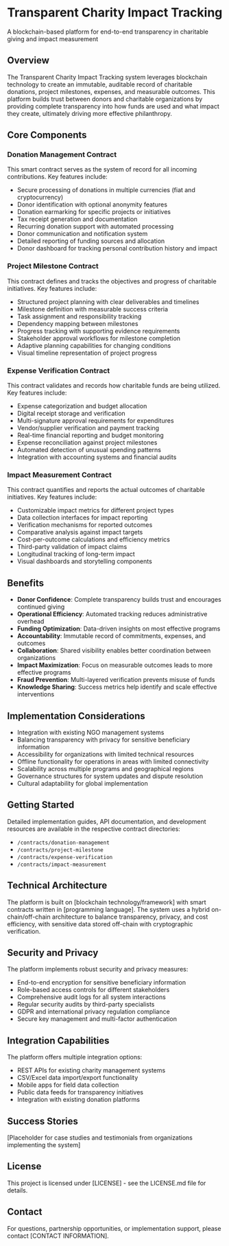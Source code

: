 # Transparent Charity Impact Tracking

A blockchain-based platform for end-to-end transparency in charitable giving and impact measurement

## Overview

The Transparent Charity Impact Tracking system leverages blockchain technology to create an immutable, auditable record of charitable donations, project milestones, expenses, and measurable outcomes. This platform builds trust between donors and charitable organizations by providing complete transparency into how funds are used and what impact they create, ultimately driving more effective philanthropy.

## Core Components

### Donation Management Contract

This smart contract serves as the system of record for all incoming contributions. Key features include:

- Secure processing of donations in multiple currencies (fiat and cryptocurrency)
- Donor identification with optional anonymity features
- Donation earmarking for specific projects or initiatives
- Tax receipt generation and documentation
- Recurring donation support with automated processing
- Donor communication and notification system
- Detailed reporting of funding sources and allocation
- Donor dashboard for tracking personal contribution history and impact

### Project Milestone Contract

This contract defines and tracks the objectives and progress of charitable initiatives. Key features include:

- Structured project planning with clear deliverables and timelines
- Milestone definition with measurable success criteria
- Task assignment and responsibility tracking
- Dependency mapping between milestones
- Progress tracking with supporting evidence requirements
- Stakeholder approval workflows for milestone completion
- Adaptive planning capabilities for changing conditions
- Visual timeline representation of project progress

### Expense Verification Contract

This contract validates and records how charitable funds are being utilized. Key features include:

- Expense categorization and budget allocation
- Digital receipt storage and verification
- Multi-signature approval requirements for expenditures
- Vendor/supplier verification and payment tracking
- Real-time financial reporting and budget monitoring
- Expense reconciliation against project milestones
- Automated detection of unusual spending patterns
- Integration with accounting systems and financial audits

### Impact Measurement Contract

This contract quantifies and reports the actual outcomes of charitable initiatives. Key features include:

- Customizable impact metrics for different project types
- Data collection interfaces for impact reporting
- Verification mechanisms for reported outcomes
- Comparative analysis against impact targets
- Cost-per-outcome calculations and efficiency metrics
- Third-party validation of impact claims
- Longitudinal tracking of long-term impact
- Visual dashboards and storytelling components

## Benefits

- **Donor Confidence**: Complete transparency builds trust and encourages continued giving
- **Operational Efficiency**: Automated tracking reduces administrative overhead
- **Funding Optimization**: Data-driven insights on most effective programs
- **Accountability**: Immutable record of commitments, expenses, and outcomes
- **Collaboration**: Shared visibility enables better coordination between organizations
- **Impact Maximization**: Focus on measurable outcomes leads to more effective programs
- **Fraud Prevention**: Multi-layered verification prevents misuse of funds
- **Knowledge Sharing**: Success metrics help identify and scale effective interventions

## Implementation Considerations

- Integration with existing NGO management systems
- Balancing transparency with privacy for sensitive beneficiary information
- Accessibility for organizations with limited technical resources
- Offline functionality for operations in areas with limited connectivity
- Scalability across multiple programs and geographical regions
- Governance structures for system updates and dispute resolution
- Cultural adaptability for global implementation

## Getting Started

Detailed implementation guides, API documentation, and development resources are available in the respective contract directories:

- `/contracts/donation-management`
- `/contracts/project-milestone`
- `/contracts/expense-verification`
- `/contracts/impact-measurement`

## Technical Architecture

The platform is built on [blockchain technology/framework] with smart contracts written in [programming language]. The system uses a hybrid on-chain/off-chain architecture to balance transparency, privacy, and cost efficiency, with sensitive data stored off-chain with cryptographic verification.

## Security and Privacy

The platform implements robust security and privacy measures:

- End-to-end encryption for sensitive beneficiary information
- Role-based access controls for different stakeholders
- Comprehensive audit logs for all system interactions
- Regular security audits by third-party specialists
- GDPR and international privacy regulation compliance
- Secure key management and multi-factor authentication

## Integration Capabilities

The platform offers multiple integration options:

- REST APIs for existing charity management systems
- CSV/Excel data import/export functionality
- Mobile apps for field data collection
- Public data feeds for transparency initiatives
- Integration with existing donation platforms

## Success Stories

[Placeholder for case studies and testimonials from organizations implementing the system]

## License

This project is licensed under [LICENSE] - see the LICENSE.md file for details.

## Contact

For questions, partnership opportunities, or implementation support, please contact [CONTACT INFORMATION].

